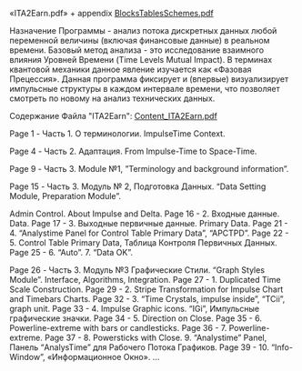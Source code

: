 
«ITA2Earn.pdf» + appendix
[BlocksTablesSchemes.pdf](https://github.com/user-attachments/files/18273354/BlocksTablesSchemes.pdf)

Назначение Программы - анализ потока дискретных данных любой переменной величины (включая финансовые данные) в реальном времени. Базовый метод анализа - это исследование взаимного влияния Уровней Времени (Time Levels Mutual Impact). В терминах квантовой механики данное явление изучается как «Фазовая Прецессия». Данная программа фиксирует и (впервые) визуализирует импульсные структуры в каждом интервале времени, что позволяет смотреть по новому на анализ технических данных.

Содержание Файла "ITA2Earn": [Content_ITA2Earn.pdf](https://github.com/user-attachments/files/18272708/Content_ITA2Earn.pdf)

Page 1 - Часть 1. О терминологии. ImpulseTime Context.

Page 4 - Часть 2. Адаптация. From Impulse-Time to Space-Time.

Page 9 - Часть 3. Module №1, ”Terminology and background information”.

Page 15 - Часть 3. Модуль № 2, Подготовка Данных. “Data Setting Module, Preparation Module”.

Admin Control. 
About Impulse and Delta.
Page 16 - 2. Входные данные. Data.
Page 17 - 3. Выходные первичные данные. Primary Data.
Page 21 - 4. “Analystime Panel for Control Table Primary Data”, “APCTPD”.
Page 22 - 5. Control Table Primary Data, Таблица Контроля Первичных Данных.
Page 25 - 6. “Auto”. 7. “Data OK”.

Page 26 - Часть 3. Модуль №3 Графичеcкие Стили. “Graph Styles Module”. 
Interface, Algorithms, Integration.
Page 27 - 1. Duplicated Time Scale Сonstruction.
Page 29 - 2. Stripe Transformation for Impulse Chart and Timebars Charts.
Page 32 - 3. “Time Crystals, impulse inside”, “TCii”, graph unit.
Page 33 - 4. Impulse Graphic icons. “IGi”, Импульсные графические значки.
Page 34 - 5. Direction on Close.
Page 35 - 6. Powerline-extreme with bars or candlesticks.
Page 36 - 7. Powerline-extreme.
Page 37 - 8. Powersticks with Close. 9. “Analystime” Panel, Панель “AnalysTime” для
Рабочего Потока Графиков.
Page 39 - 10. “Info-Window”, «Информационное Окно».
   ...
